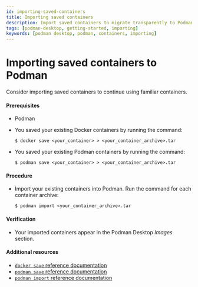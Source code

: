 ```yaml
---
id: importing-saved-containers
title: Importing saved containers
description: Import saved containers to migrate transparently to Podman, and continue using familiar containers.
tags: [podman-desktop, getting-started, importing]
keywords: [podman desktop, podman, containers, importing]
---
```


# Importing saved containers to Podman

Consider importing saved containers to continue using familiar containers.

#### Prerequisites

* Podman
* You saved your existing Docker containers by running the command:

    ```shell-session
    $ docker save <your_container> > <your_container_archive>.tar
    ```
* You saved your existing Podman containers by running the command:

    ```shell-session
    $ podman save <your_container> > <your_container_archive>.tar
    ```

#### Procedure

* Import your existing containers into Podman.
  Run the command for each container archive:

     ```shell-session
     $ podman import <your_container_archive>.tar
     ```

#### Verification

* Your imported containers appear in the Podman Desktop *Images* section.

#### Additional resources

* [`docker save` reference documentation](https://docs.docker.com/engine/reference/commandline/save/)
* [`podman save` reference documentation](https://docs.podman.io/en/latest/markdown/podman-save.1.html)
* [`podman import` reference documentation](https://docs.podman.io/en/latest/markdown/podman-import.1.html)
